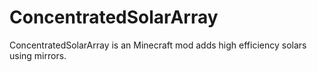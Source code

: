 ConcentratedSolarArray
======================

ConcentratedSolarArray is an Minecraft mod adds high efficiency solars using mirrors.
